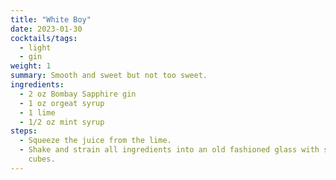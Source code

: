 ```yaml
---
title: "White Boy"
date: 2023-01-30
cocktails/tags:
  - light
  - gin
weight: 1
summary: Smooth and sweet but not too sweet.
ingredients:
  - 2 oz Bombay Sapphire gin
  - 1 oz orgeat syrup
  - 1 lime
  - 1/2 oz mint syrup
steps:
  - Squeeze the juice from the lime.
  - Shake and strain all ingredients into an old fashioned glass with some ice
    cubes.
---
```

